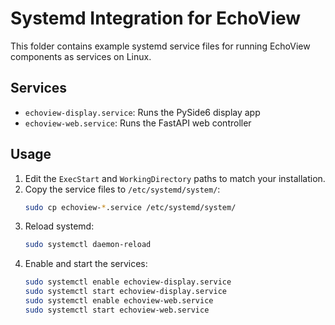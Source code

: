 # Systemd Integration for EchoView

This folder contains example systemd service files for running EchoView components as services on Linux.

## Services
- `echoview-display.service`: Runs the PySide6 display app
- `echoview-web.service`: Runs the FastAPI web controller

## Usage
1. Edit the `ExecStart` and `WorkingDirectory` paths to match your installation.
2. Copy the service files to `/etc/systemd/system/`:
   ```sh
   sudo cp echoview-*.service /etc/systemd/system/
   ```
3. Reload systemd:
   ```sh
   sudo systemctl daemon-reload
   ```
4. Enable and start the services:
   ```sh
   sudo systemctl enable echoview-display.service
   sudo systemctl start echoview-display.service
   sudo systemctl enable echoview-web.service
   sudo systemctl start echoview-web.service
   ```
